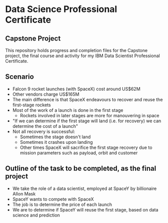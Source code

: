 # Data Science Professional Certificate
## Capstone Project
This repository holds progress and completion files for the Capstone project,
  the final course and activity for my IBM Data Scientist Professional Certificate.

## Scenario

- Falcon 9 rocket launches (with SpaceX) cost around US$62M
- Other vendors charge US$165M
- The main difference is that SpaceX endeavours to recover and reuse the first-stage rockets
- Most of the work of a launch is done in the first stage
    - Rockets involved in later stages are more for manouvering in space
- "If we can determine if the first stage will land (i.e. for recovery) we can determine the cost of a launch"
- Not all recovery is successful:
    - Sometimes the stage doesn't land
    - Sometimes it crashes upon landing
    - Other times SpaceX will sacrifice the first stage recovery due to mission parameters such as payload, orbit and customer

## Outline of the task to be completed, as the final project

- We take the role of a data scientist, employed at SpaceY by billionaire Allon Mask
- SpaceY wants to compete with SpaceX
- The job is to determine the price of each launch
- We are to determine if SpaceY will reuse the first stage, based on data science and prediction
